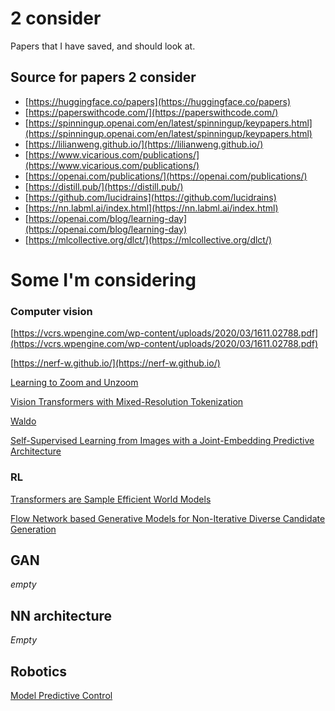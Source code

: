# 2 consider
Papers that I have saved, and should look at.

## Source for papers 2 consider
- [https://huggingface.co/papers](https://huggingface.co/papers)
- [https://paperswithcode.com/](https://paperswithcode.com/)
- [https://spinningup.openai.com/en/latest/spinningup/keypapers.html](https://spinningup.openai.com/en/latest/spinningup/keypapers.html)
- [https://lilianweng.github.io/](https://lilianweng.github.io/)
- [https://www.vicarious.com/publications/](https://www.vicarious.com/publications/)
- [https://openai.com/publications/](https://openai.com/publications/)
- [https://distill.pub/](https://distill.pub/)
- [https://github.com/lucidrains](https://github.com/lucidrains)
- [https://nn.labml.ai/index.html](https://nn.labml.ai/index.html)
- [https://openai.com/blog/learning-day](https://openai.com/blog/learning-day)
- [https://mlcollective.org/dlct/](https://mlcollective.org/dlct/)

# Some I'm considering

### Computer vision
[https://vcrs.wpengine.com/wp-content/uploads/2020/03/1611.02788.pdf](https://vcrs.wpengine.com/wp-content/uploads/2020/03/1611.02788.pdf)

[https://nerf-w.github.io/](https://nerf-w.github.io/)

[Learning to Zoom and Unzoom](https://arxiv.org/pdf/2303.15390.pdf)

[Vision Transformers with Mixed-Resolution Tokenization ](https://arxiv.org/abs/2304.00287)

[Waldo](https://arxiv.org/pdf/2211.14308.pdf)

[Self-Supervised Learning from Images with a Joint-Embedding Predictive Architecture](https://arxiv.org/pdf/2301.08243.pdf)

### RL 
[Transformers are Sample Efficient World Models](https://arxiv.org/pdf/2209.00588.pdf)

[Flow Network based Generative Models for Non-Iterative Diverse Candidate Generation](https://arxiv.org/pdf/2106.04399.pdf)

## GAN
*empty*

## NN architecture
*Empty*

## Robotics
[Model Predictive Control](https://folk.ntnu.no/skoge/vgprosessregulering/papers-pensum/seborg-c20ModelPredictiveControl.pdf)


